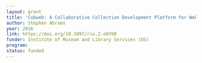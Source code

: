 ```yaml
---
layout: grant
title: 'Cobweb: A Collaborative Collection Development Platform for Web Archiving'
author: Stephen Abrams
year: 2016
link: https://doi.org/10.3897/rio.2.e8760
funder: Institute of Museum and Library Services (US)
program: 
status: funded
---
```


